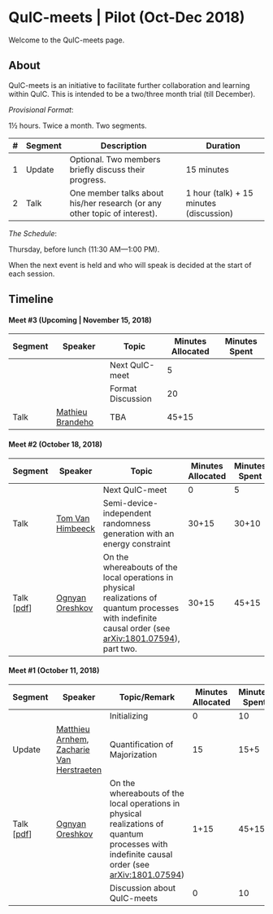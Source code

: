 # QuIC-meets | Pilot (Oct-Dec 2018)
Welcome to the QuIC-meets page. 



## About

QuIC-meets is an initiative to facilitate further collaboration and learning within QuIC. This is intended to be a two/three month trial (till December). 





*Provisional Format*: 

1½ hours. Twice a month. Two segments.

| #    | Segment | Description                                                  | Duration                                |
| ---- | ------- | ------------------------------------------------------------ | --------------------------------------- |
| 1    | Update  | Optional. Two members briefly discuss their progress.        | 15 minutes                              |
| 2    | Talk    | One member talks about his/her research (or any other topic of interest). | 1 hour (talk) + 15 minutes (discussion) |





*The Schedule*: 

Thursday, before lunch (11:30 AM—1:00 PM).

When the next event is held and who will speak is decided at the start of each session.



## Timeline

#### Meet #3 (Upcoming | November 15, 2018)

| Segment | Speaker                                                    | Topic             | Minutes Allocated | Minutes Spent |
| ------- | ---------------------------------------------------------- | ----------------- | ----------------- | ------------- |
|         |                                                            | Next QuIC-meet    | 5                 |               |
|         |                                                            | Format Discussion | 20                |               |
| Talk    | [Mathieu Brandeho](http://quic.ulb.ac.be/members/mbrandeh) | TBA               | 45+15             |               |



#### Meet #2 (October 18, 2018)

| Segment                                                      | Speaker                                                   | Topic                                                        | Minutes Allocated | Minutes Spent |
| ------------------------------------------------------------ | --------------------------------------------------------- | ------------------------------------------------------------ | ----------------- | ------------- |
|                                                              |                                                           | Next QuIC-meet                                               | 0                 | 5             |
| Talk                                                         | [Tom Van Himbeeck](http://quic.ulb.ac.be/members)         | Semi-device-independent randomness generation with an energy constraint | 30+15             | 30+10         |
| Talk [[pdf](meet2/Ognyan_Time-delocalised_subsystems_and_operations.pdf)] | [Ognyan Oreshkov](http://quic.ulb.ac.be/members/oreshkov) | On the whereabouts of the local operations in physical realizations of quantum processes with indefinite causal order (see [arXiv:1801.07594](https://arxiv.org/abs/1801.07594)), part two. | 30+15             | 45+15         |



#### Meet #1 (October 11, 2018)

| Segment                                                      | Speaker                                                      | Topic/Remark                                                 | Minutes Allocated | Minutes Spent |
| ------------------------------------------------------------ | ------------------------------------------------------------ | ------------------------------------------------------------ | ----------------- | ------------- |
|                                                              |                                                              | Initializing                                                 | 0                 | 10            |
| Update                                                       | [Matthieu Arnhem](http://quic.ulb.ac.be/members/marnhem), [Zacharie Van Herstraeten](http://quic.ulb.ac.be/members/zvherst) | Quantification of Majorization                               | 15                | 15+5          |
| Talk [[pdf](meet2/Ognyan_Time-delocalised_subsystems_and_operations.pdf)] | [Ognyan Oreshkov](http://quic.ulb.ac.be/members/oreshkov)    | On the whereabouts of the local operations in physical realizations of quantum processes with indefinite causal order (see [arXiv:1801.07594](https://arxiv.org/abs/1801.07594)) | 1+15              | 45+15         |
|                                                              |                                                              | Discussion about QuIC-meets                                  | 0                 | 10            |

